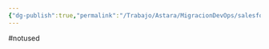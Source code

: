 ```yaml
---
{"dg-publish":true,"permalink":"/Trabajo/Astara/MigracionDevOps/salesforce/projects/PreProduction/Driber/release validate/"}
---
```



#notused 